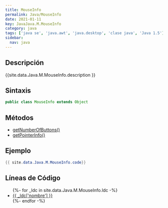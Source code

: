 ```yaml
---
title: MouseInfo
permalink: Java/MouseInfo
date: 2021-01-11
key: JavaJava.M.MouseInfo
category: java
tags: ['java se', 'java.awt', 'java.desktop', 'clase java', 'Java 1.5']
sidebar: 
  nav: java
---
```


## Descripción
{{site.data.Java.M.MouseInfo.description }}

## Sintaxis
~~~java
public class MouseInfo extends Object
~~~

## Métodos
* [getNumberOfButtons()](/Java/MouseInfo/getNumberOfButtons)
* [getPointerInfo()](/Java/MouseInfo/getPointerInfo)

## Ejemplo
~~~java
{{ site.data.Java.M.MouseInfo.code}}
~~~

## Líneas de Código
<ul>
{%- for _ldc in site.data.Java.M.MouseInfo.ldc -%}
   <li>
       <a href="{{_ldc['url'] }}">{{ _ldc['nombre'] }}</a>
   </li>
{%- endfor -%}
</ul>
